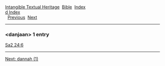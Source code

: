 [Intangible Textual Heritage](../../index)  [Bible](../index) 
[Index](index)   
[d Index](_d_)  
  [Previous](c02829)  [Next](c02831) 

------------------------------------------------------------------------

### &lt;danjaan&gt; 1 entry

[Sa2 24:6](../kjv/sa2024.htm#006)  

------------------------------------------------------------------------

[Next: dannah (1)](c02831)
